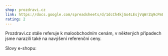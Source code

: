 ```yaml
---
shop: prozdravi.cz
link: https://docs.google.com/spreadsheets/d/1dcCh4kjGo4LEsjVqWrZq9cPmLp5cyzYVfcMp_bwFlUo/edit?usp=sharing
rating: 2
---
```


Prozdravi.cz stále referuje k maloobchodním cenám, v některých případech jsme narazili také na navýšení referenční ceny.

Slovy e-shopu:

>
